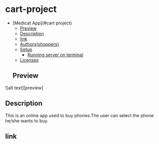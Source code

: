 # cart-project

- [Medicat App](#cart project)
  - [Preview](#preview)
  - [Description](#description)
  - [link](#link)
  - [Authors(shoppers)](#Shopping-enthusiasts)
  - [Setup](#setup)
    - [Running server on terminal](#live-server-on-vscodeoption-2)
  - [Licenses](#licenses)
  ## Preview
![alt text][preview]

## Description
This is an online app used to buy phones.The user can select the phone he/she wants to buy.

## link